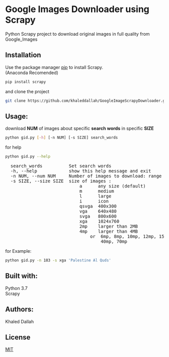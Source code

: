 # Google Images Downloader using Scrapy
Python Scrapy project to download original images in full quality from Google_Images 

## Installation

Use the package manager [pip](https://pip.pypa.io/en/stable/) to install Scrapy.  
(Anaconda Recomended)
```bash
pip install scrapy
```
and clone the project
```bash
git clone https://github.com/khaleddallah/GoogleImageScrapyDownloader.git
```


## Usage:

download <b>NUM</b> of images about specific <b>search words</b> in specific <b>SIZE</b> 
```bash
python gid.py [-h] [-n NUM] [-s SIZE] search_words  
```    

for help 
```bash
python gid.py --help
```
<pre>
  search_words          Set search words  
  -h, --help            show this help message and exit  
  -n NUM, --num NUM     Number of images to download: range between [1 , 800]  
  -s SIZE, --size SIZE  size of images :  
                        	a      any size (default)    
                        	m      medium  
                        	l      large  
                        	i      icon  
                        	qsvga  400x300  
                        	vga    640x480  
                        	svga   800x600  
                        	xga    1024x760  
                        	2mp    larger than 2MB  
                        	4mp    larger than 4MB  
                        		or  6mp, 8mp, 10mp, 12mp, 15mp, 20mp,  
                        			40mp, 70mp   
</pre>    

for Example:
```bash
python gid.py -n 183 -s xga 'Palestine Al Quds'
```   
                           
## Built with:
Python 3.7  
Scrapy  

## Authors:
Khaled Dallah 

## License  
[MIT](https://choosealicense.com/licenses/mit/)  
